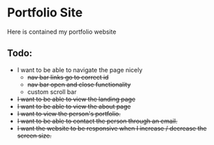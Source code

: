 # Portfolio Site

Here is contained my portfolio website

## Todo:
- I want to be able to navigate the page nicely
  - ~~nav bar links go to correct id~~ 
  - ~~nav bar open and close functionality~~
  - custom scroll bar
- ~~I want to be able to view the landing page~~
- ~~I want to be able to view the about page~~
- ~~I want to view the person's portfolio.~~
- ~~I want to be able to contact the person through an email.~~
- ~~I want the website to be responsive when I increase / decrease the screen size.~~